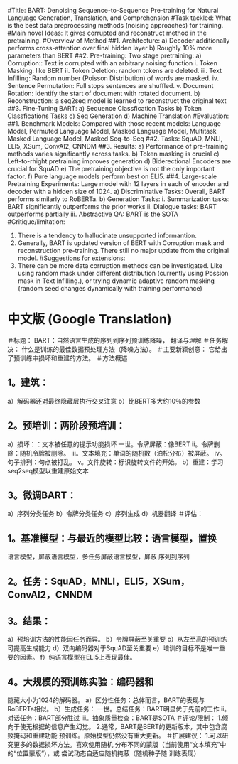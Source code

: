 #Title:
BART: Denoising Sequence-to-Sequence Pre-training for Natural Language Generation,
Translation, and Comprehension
#Task tackled:
What is the best data preprocessing methods (noising approaches) for training.
#Main novel Ideas:
It gives corrupted and reconstruct method in the pretraining.
#Overview of Method
##1. Architecture:
a) Decoder additionally performs cross-attention over final hidden layer
b) Roughly 10% more parameters than BERT
##2. Pre-training: Two stage pretraining:
a) Corruption:: Text is corrupted with an arbitrary noising function
i. Token Masking: like BERT
ii. Token Deletion: random tokens are deleted.
iii. Text Infilling: Random number (Poisson Distribution) of words are masked.
iv. Sentence Permutation: Full stops sentences are shuffled.
v. Document Rotation: Identify the start of document with rotated document.
b) Reconstruction: a seq2seq model is learned to reconstruct the original text
##3. Fine-Tuning BART:
a) Sequence Classfication Tasks
b) Token Classfications Tasks
c) Seq Generation
d) Machine Translation
#Evaluation:
##1. Benchmark Models: Compared with those recent models: Language Model, Permuted
Language Model, Masked Language Model, Multitask Masked Language Model, Masked
Seq-to-Seq
##2. Tasks: SquAD, MNLI, ELI5, XSum, ConvAI2, CNNDM
##3. Results:
a) Performance of pre-training methods varies significantly across tasks.
b) Token masking is crucial
c) Left-to-rhight pretraining improves generation
d) Biderectional Encoders are crucial for SquAD
e) The pretraining objective is not the only important factor.
f) Pure language models perform best on ELI5.
##4. Large-scale Pretraining Experiments: Large model with 12 layers in each of encoder and
decoder with a hidden size of 1024.
a) Discriminative Tasks: Overall, BART performs similarly to RoBERTa.
b) Generation Tasks:
i. Summarization tasks: BART significantly outperforms the prior works
ii. Dialogue tasks: BART outperforms partially
iii. Abstractive QA: BART is the SOTA
#Critique/limitation:
1. There is a tendency to hallucinate unsupported informantion.
2. Generally, BART is updated version of BERT with Corruption mask and reconstruction
pre-training. There still no major update from the original model.
#Suggestions for extensions:
1. There can be more data corruption methods can be investigated. Like using random
mask under different distribution (currently using Possion mask in Text Infilling.), or
trying dynamic adaptive random masking (random seed changes dynamically with
training performance)


# 中文版 (Google Translation)
＃标题：
BART：自然语言生成的序列到序列预训练降噪，
翻译与理解
＃任务解决：
什么是训练的最佳数据预处理方法（降噪方法）。
＃主要新颖创意：
它给出了预训练中损坏和重建的方法。
＃方法概述
## 1。建筑：
a）解码器还对最终隐藏层执行交叉注意
b）比BERT多大约10％的参数
## 2。预培训：两阶段预培训：
a）损坏：：文本被任意的提示功能损坏
一世。令牌屏蔽：像BERT
ii。令牌删除：随机令牌被删除。
iii。文本填充：单词的随机数（泊松分布）被屏蔽。
iv。句子排列：句点被打乱。
v。文件旋转：标识旋转文件的开始。
b）重建：学习seq2seq模型以重建原始文本
## 3。微调BART：
a）序列分类任务
b）令牌分类任务
c）序列生成
d）机器翻译
＃评估：
## 1。基准模型：与最近的模型比较：语言模型，置换
语言模型，屏蔽语言模型，多任务屏蔽语言模型，屏蔽
序列到序列
## 2。任务：SquAD，MNLI，ELI5，XSum，ConvAI2，CNNDM
## 3。结果：
a）预培训方法的性能因任务而异。
b）令牌屏蔽至关重要
c）从左至高的预训练可提高生成能力
d）双向编码器对于SquAD至关重要
e）培训的目标不是唯一重要的因素。
f）纯语言模型在ELI5上表现最佳。
## 4。大规模的预训练实验：编码器和
隐藏大小为1024的解码器。
a）区分性任务：总体而言，BART的表现与RoBERTa相似。
b）生成任务：
一世。总结任务：BART明显优于先前的工作
ii。对话任务：BART部分胜过
iii。抽象质量检查：BART是SOTA
＃评论/限制：
1.倾向于使无根据的信息产生幻觉。
2.通常，BART是BERT的更新版本，其中包含腐败掩码和重建功能
预训练。原始模型仍然没有重大更新。
＃扩展建议：
1.可以研究更多的数据损坏方法。喜欢使用随机
分布不同的蒙版（当前使用“文本填充”中的“位置蒙版”），或
尝试动态自适应随机掩蔽（随机种子随
训练表现）